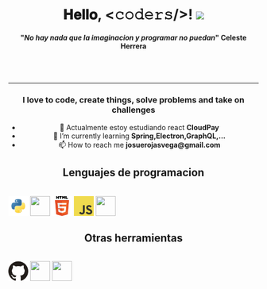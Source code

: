 <h1 align="center">
  𝐇𝐞𝐥𝐥𝐨, &lt;𝚌𝚘𝚍𝚎𝚛𝚜/&gt;!
  <img src="https://media.giphy.com/media/hvRJCLFzcasrR4ia7z/giphy.gif" width="30"></h1
<hr>
<!-- MAIN PHRASE SECTION -->
<span align="center">
  <span>
    <h4 align="center">"<em>No hay nada que la imaginacion y programar no puedan</em>"
      <span align="center">Celeste Herrera</span>
    </h4>
</span>
</h1>
<br/>
<br/>
<!-- ABOUT YOU -->
<hr>
<h3 align="center">I love to code, create things, solve problems and take on challenges</h3>
  <ul>
    <li>🔭 Actualmente estoy estudiando react  <strong>CloudPay</strong></li>
    <li>🌱 I’m currently learning <strong>Spring,Electron,GraphQL,...</strong></li>
    <li>📫 How to reach me <strong>josuerojasvega@gmail.com</strong></li>
  </ul>


## Lenguajes de programacion ##
<br/>
<code><img height="40" width="40" src="https://raw.githubusercontent.com/github/explore/80688e429a7d4ef2fca1e82350fe8e3517d3494d/topics/python/python.png"></code>
<code><img height="40" width="40" src="https://cdn.iconscout.com/icon/free/png-512/c-programming-569564.png"></code>
<code><img height="40" width="40" src="https://raw.githubusercontent.com/github/explore/80688e429a7d4ef2fca1e82350fe8e3517d3494d/topics/html/html.png"></code>
<code><img height="40" width="40" src="https://raw.githubusercontent.com/github/explore/80688e429a7d4ef2fca1e82350fe8e3517d3494d/topics/javascript/javascript.png"></code>
<code><img height="40" width="40" 
src="https://play-lh.googleusercontent.com/xeuSfQHt8wEb-JdcXLtReGF-KO8_Rd2UMOL0vSB6bS9qlxdAGQ0VR4mM9wVeEb76EA=w240-h480-rw"></code>
<br/>

## Otras herramientas ##
<br/>
<code><img height="40" width="40" src="https://raw.githubusercontent.com/github/explore/80688e429a7d4ef2fca1e82350fe8e3517d3494d/topics/github-api/github-api.png"></code>
<code><img height="40" width="40" src="https://www.pngkit.com/png/full/282-2828401_auto-cad-android-app-autodesk-logo-png.png"></code>
<code><img height="40" width="40" src="https://cdn.freebiesupply.com/logos/large/2x/flexisign-pro-6-logo-black-and-white.png"></code>
